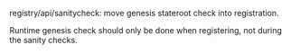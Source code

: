 registry/api/sanitycheck: move genesis stateroot check into registration.

Runtime genesis check should only be done when registering, not during the
sanity checks.
